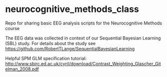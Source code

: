 # neurocognitive_methods_class
Repo for sharing basic EEG analysis scripts for the Neurocognitive Methods course

The EEG data was collected in context of our Sequential Bayesian Learning (SBL) study. 
For details about the study see https://github.com/RobertTLange/SequentialBayesianLearning

Helpful SPM GLM specification tutorial:
http://www.sbirc.ed.ac.uk/cyril/download/Contrast_Weighting_Glascher_Gitelman_2008.pdf
